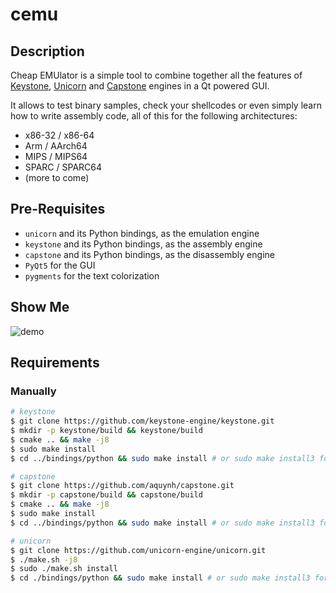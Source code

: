 # cemu

## Description

Cheap EMUlator is a simple tool to combine together all the features of [Keystone](https://github.com/keystone-engine/keystone),
[Unicorn](https://github.com/unicorn-engine/unicorn/) and [Capstone](https://github.com/aquynh/capstone) engines in a Qt powered GUI.

It allows to test binary samples, check your shellcodes or even simply learn how to
write assembly code, all of this for the following architectures:

   - x86-32 / x86-64
   - Arm / AArch64
   - MIPS / MIPS64
   - SPARC / SPARC64
   - (more to come)


## Pre-Requisites

  - `unicorn` and its Python bindings, as the emulation engine
  - `keystone` and its Python bindings, as the assembly engine
  - `capstone` and its Python bindings, as the disassembly engine
  - `PyQt5` for the GUI
  - `pygments` for the text colorization


## Show Me

![demo](https://i.imgur.com/7CZbuHO.png)

## Requirements

### Manually
```bash
# keystone
$ git clone https://github.com/keystone-engine/keystone.git
$ mkdir -p keystone/build && keystone/build
$ cmake .. && make -j8
$ sudo make install
$ cd ../bindings/python && sudo make install # or sudo make install3 for Python3

# capstone
$ git clone https://github.com/aquynh/capstone.git
$ mkdir -p capstone/build && capstone/build
$ cmake .. && make -j8
$ sudo make install
$ cd ../bindings/python && sudo make install # or sudo make install3 for Python3

# unicorn
$ git clone https://github.com/unicorn-engine/unicorn.git
$ ./make.sh -j8
$ sudo ./make.sh install
$ cd ./bindings/python && sudo make install # or sudo make install3 for Python3
```
